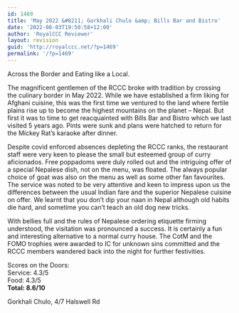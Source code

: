 ```yaml
---
id: 1469
title: 'May 2022 &#8211; Gorkhali Chulo &amp; Bills Bar and Bistro'
date: '2022-08-03T19:50:58+12:00'
author: 'RoyalCCC Reviewer'
layout: revision
guid: 'http://royalccc.net/?p=1469'
permalink: '/?p=1469'
---
```


Across the Border and Eating like a Local.

The magnificent gentlemen of the RCCC broke with tradition by crossing the culinary border in May 2022. While we have established a firm liking for Afghani cuisine, this was the first time we ventured to the land where fertile plains rise up to become the highest mountains on the planet – Nepal. But first it was to time to get reacquainted with Bills Bar and Bistro which we last visited 5 years ago. Pints were sunk and plans were hatched to return for the Mickey Rat’s karaoke after dinner.

Despite covid enforced absences depleting the RCCC ranks, the restaurant staff were very keen to please the small but esteemed group of curry aficionados. Free poppadoms were duly rolled out and the intriguing offer of a special Nepalese dish, not on the menu, was floated. The always popular choice of goat was also on the menu as well as some other fan favourites. The service was noted to be very attentive and keen to impress upon us the differences between the usual Indian fare and the superior Nepalese cuisine on offer. We learnt that you don’t dip your naan in Nepal although old habits die hard, and sometime you can’t teach an old dog new tricks.

With bellies full and the rules of Nepalese ordering etiquette firming understood, the visitation was pronounced a success. It is certainly a fun and interesting alternative to a normal curry house. The CotM and the FOMO trophies were awarded to IC for unknown sins committed and the RCCC members wandered back into the night for further festivities.

Scores on the Doors:  
Service: 4.3/5  
Food: 4.3/5  
**Total: 8.6/10**

Gorkhali Chulo, 4/7 Halswell Rd